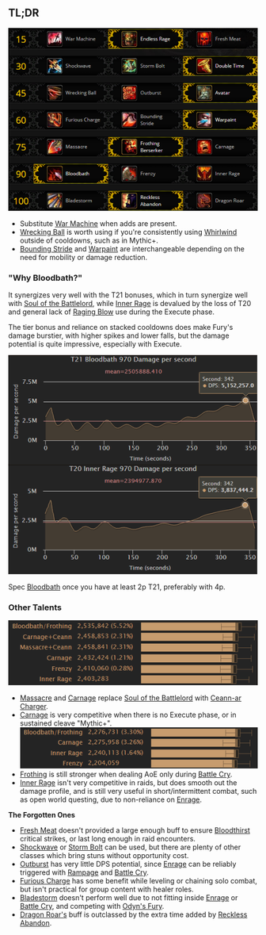 <h2 id="tldr" class="center-text">TL;DR</h2>

<img class="center-image border" src="/images/fury/talents/talents.png">

<ul>
<li>Substitute <a href="http://www.wowhead.com/spell=215556/war-machine">War Machine</a> when adds are present.</li>
<li><a href="http://www.wowhead.com/spell=215569/wrecking-ball">Wrecking Ball</a> is worth using if you're consistently using <a href="http://www.wowhead.com/spell=190411/whirlwind">Whirlwind</a> outside of cooldowns, such as in Mythic+.</li>
<li><a href="http://www.wowhead.com/spell=202163/bounding-stride">Bounding Stride</a> and <a href="http://www.wowhead.com/spell=208154/warpaint">Warpaint</a> are interchangeable depending on the need for mobility or damage reduction.</li>
</ul>

### "Why Bloodbath?"

It synergizes very well with the T21 bonuses, which in turn synergize well with <a href="http://www.wowhead.com/item=151650/soul-of-the-battlelord">Soul of the Battlelord</a>, while <a href="http://www.wowhead.com/spell=215573/inner-rage">Inner Rage</a> is devalued by the loss of T20 and general lack of <a href="http://www.wowhead.com/spell=85288/raging-blow">Raging Blow</a> use during the Execute phase.

The tier bonus and reliance on stacked cooldowns does make Fury's damage burstier, with higher spikes and lower falls, but the damage potential is quite impressive, especially with Execute.

<img class="border" src="/images/fury/talents/bloodbath.png">

Spec <a href="http://www.wowhead.com/spell=12292/bloodbath">Bloodbath</a> once you have at least 2p T21, preferably with 4p.

### Other Talents

<img class="border" src="/images/fury/talents/other-talents.png">

<ul>
<li><a href="http://www.wowhead.com/spell=206315/massacre">Massacre</a> and <a href="http://www.wowhead.com/spell=202922/carnage">Carnage</a> replace <a href="http://www.wowhead.com/item=151650/soul-of-the-battlelord">Soul of the Battlelord</a> with <a href="http://www.wowhead.com/item=137088/ceann-ar-charger">Ceann-ar Charger</a>.</li>
<li><a href="http://www.wowhead.com/spell=202922/carnage">Carnage</a> is very competitive when there is no Execute phase, or in sustained cleave "Mythic+".</li>
<img class="image-margin border" src="/images/fury/talents/carnage.png">
<li><a href="http://www.wowhead.com/spell=215571/frothing-berserker">Frothing</a> is still stronger when dealing AoE only during <a href="http://www.wowhead.com/spell=1719/battle-cry">Battle Cry</a>.</li>
<li><a href="http://www.wowhead.com/spell=215573/inner-rage">Inner Rage</a> isn't very competitive in raids, but does smooth out the damage profile, and is still very useful in short/intermittent combat, such as open world questing, due to non-reliance on <a href="http://www.wowhead.com/spell=184361/enrage">Enrage</a>.</li>
</ul>

**The Forgotten Ones**

<ul>
<li><a href="http://www.wowhead.com/spell=215568/fresh-meat">Fresh Meat</a> doesn't provided a large enough buff to ensure <a href="http://www.wowhead.com/spell=23881/bloodthirst">Bloodthirst</a> critical strikes, or last long enough in raid encounters.</li>
<li><a href="http://www.wowhead.com/spell=46968/shockwave">Shockwave</a> or <a href="http://www.wowhead.com/spell=107570/storm-bolt">Storm Bolt</a> can be used, but there are plenty of other classes which bring stuns without opportunity cost.</li>
<li><a href="http://www.wowhead.com/spell=206320/outburst">Outburst</a> has very little DPS potential, since <a href="http://www.wowhead.com/spell=184361/enrage">Enrage</a> can be reliably triggered with <a href="http://www.wowhead.com/spell=184367/rampage">Rampage</a> and <a href="http://www.wowhead.com/spell=1719/battle-cry">Battle Cry</a>.</li>
<li><a href="http://www.wowhead.com/spell=202224/furious-charge">Furious Charge</a> has some benefit while leveling or chaining solo combat, but isn't practical for group content with healer roles.</li>
<li><a href="http://www.wowhead.com/spell=46924/bladestorm">Bladestorm</a> doesn't perform well due to not fitting inside <a href="http://www.wowhead.com/spell=184361/enrage">Enrage</a> or <a href="http://www.wowhead.com/spell=1719/battle-cry">Battle Cry</a>, and competing with <a href="http://www.wowhead.com/spell=205545/odyns-fury">Odyn's Fury</a>.</li>
<li><a href="http://www.wowhead.com/spell=118000/dragon-roar">Dragon Roar's</a> buff is outclassed by the extra time added by <a href="http://www.wowhead.com/spell=202751/reckless-abandon">Reckless Abandon</a>.</li>
</ul>